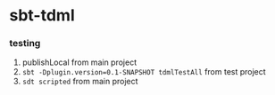 sbt-tdml
===

### testing

1. publishLocal from main project
2. `sbt -Dplugin.version=0.1-SNAPSHOT tdmlTestAll` from test project
3. `sdt scripted` from main project
